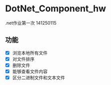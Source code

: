 # DotNet_Component_hw
.net作业第一次
141250115

## 功能
- [x] 浏览本地所有文件
- [x] 对文件排序
- [x] 删除文件
- [x] 能够查看文件内容
- [x] 区分二进制文件和文本文件
